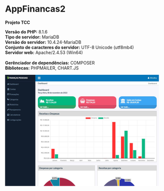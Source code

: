# AppFinancas2
**Projeto TCC**

**Versão do PHP:** 8.1.6 </br>
**Tipo de servidor:** MariaDB </br>
**Versão do servidor:** 10.4.24-MariaDB </br>
**Conjunto de caracteres do servidor:** UTF-8 Unicode (utf8mb4)</br>
**Servidor web:** Apache/2.4.53 (Win64)</br>
</br>
**Gerênciador de dependências:** COMPOSER</br>
**Bibliotecas:** PHPMAILER, CHART.JS</br>

![alt text](https://github.com/WeslleySimoes/AppFinancas2/blob/main/dashboard.JPG?raw=true)
